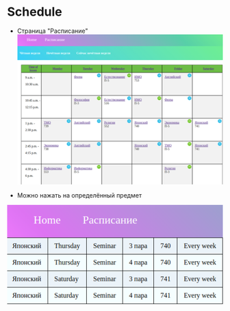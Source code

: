 # Schedule

- Страница "Расписание"
![rм](/readme1.png)

- Можно нажать на определённый предмет

![vааааfаgаqgаd](/readme2.png)
